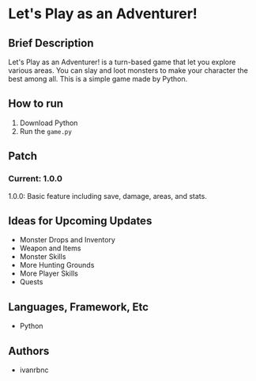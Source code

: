 # Let's Play as an Adventurer!

## Brief Description
Let's Play as an Adventurer! is a turn-based game that let you explore various areas. You can slay and loot monsters to make your character the best among all. This is a simple game made by Python.

## How to run
1. Download Python
2. Run the `game.py`

## Patch
### Current: 1.0.0
1.0.0: Basic feature including save, damage, areas, and stats.

## Ideas for Upcoming Updates
* Monster Drops and Inventory
* Weapon and Items
* Monster Skills
* More Hunting Grounds
* More Player Skills
* Quests

## Languages, Framework, Etc
* Python

## Authors
* ivanrbnc
